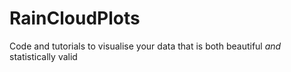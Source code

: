 # RainCloudPlots
Code and tutorials to visualise your data that is both beautiful *and* statistically valid
